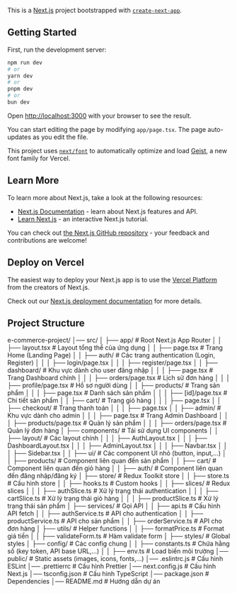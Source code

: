 This is a [Next.js](https://nextjs.org) project bootstrapped with [`create-next-app`](https://nextjs.org/docs/app/api-reference/cli/create-next-app).

## Getting Started

First, run the development server:

```bash
npm run dev
# or
yarn dev
# or
pnpm dev
# or
bun dev
```

Open [http://localhost:3000](http://localhost:3000) with your browser to see the result.

You can start editing the page by modifying `app/page.tsx`. The page auto-updates as you edit the file.

This project uses [`next/font`](https://nextjs.org/docs/app/building-your-application/optimizing/fonts) to automatically optimize and load [Geist](https://vercel.com/font), a new font family for Vercel.

## Learn More

To learn more about Next.js, take a look at the following resources:

- [Next.js Documentation](https://nextjs.org/docs) - learn about Next.js features and API.
- [Learn Next.js](https://nextjs.org/learn) - an interactive Next.js tutorial.

You can check out [the Next.js GitHub repository](https://github.com/vercel/next.js) - your feedback and contributions are welcome!

## Deploy on Vercel

The easiest way to deploy your Next.js app is to use the [Vercel Platform](https://vercel.com/new?utm_medium=default-template&filter=next.js&utm_source=create-next-app&utm_campaign=create-next-app-readme) from the creators of Next.js.

Check out our [Next.js deployment documentation](https://nextjs.org/docs/app/building-your-application/deploying) for more details.

## Project Structure
e-commerce-project/
│── src/
│   ├── app/                   # Root Next.js App Router
│   │   ├── layout.tsx         # Layout tổng thể của ứng dụng
│   │   ├── page.tsx           # Trang Home (Landing Page)
│   │   ├── auth/              # Các trang authentication (Login, Register)
│   │   │   ├── login/page.tsx
│   │   │   ├── register/page.tsx
│   │   ├── dashboard/         # Khu vực dành cho user đăng nhập
│   │   │   ├── page.tsx       # Trang Dashboard chính
│   │   │   ├── orders/page.tsx   # Lịch sử đơn hàng
│   │   │   ├── profile/page.tsx  # Hồ sơ người dùng
│   │   ├── products/          # Trang sản phẩm
│   │   │   ├── page.tsx       # Danh sách sản phẩm
│   │   │   ├── [id]/page.tsx  # Chi tiết sản phẩm
│   │   ├── cart/              # Trang giỏ hàng
│   │   │   ├── page.tsx
│   │   ├── checkout/          # Trang thanh toán
│   │   │   ├── page.tsx
│   │   ├── admin/             # Khu vực dành cho admin
│   │   │   ├── page.tsx       # Trang Admin Dashboard
│   │   │   ├── products/page.tsx  # Quản lý sản phẩm
│   │   │   ├── orders/page.tsx    # Quản lý đơn hàng
│   ├── components/            # Tái sử dụng UI components
│   │   ├── layout/            # Các layout chính
│   │   │   ├── AuthLayout.tsx
│   │   │   ├── DashboardLayout.tsx
│   │   │   ├── AdminLayout.tsx
│   │   │   ├── Navbar.tsx
│   │   │   ├── Sidebar.tsx
│   │   ├── ui/                # Các component UI nhỏ (button, input,...)
│   │   ├── products/          # Component liên quan đến sản phẩm
│   │   ├── cart/              # Component liên quan đến giỏ hàng
│   │   ├── auth/              # Component liên quan đến đăng nhập/đăng ký
│   ├── store/                 # Redux Toolkit store
│   │   ├── store.ts           # Cấu hình store
│   │   ├── hooks.ts           # Custom hooks
│   │   ├── slices/            # Redux slices
│   │   │   ├── authSlice.ts   # Xử lý trạng thái authentication
│   │   │   ├── cartSlice.ts   # Xử lý trạng thái giỏ hàng
│   │   │   ├── productSlice.ts  # Xử lý trạng thái sản phẩm
│   ├── services/              # Gọi API
│   │   ├── api.ts             # Cấu hình API fetch
│   │   ├── authService.ts     # API cho authentication
│   │   ├── productService.ts  # API cho sản phẩm
│   │   ├── orderService.ts    # API cho đơn hàng
│   ├── utils/                 # Helper functions
│   │   ├── formatPrice.ts     # Format giá tiền
│   │   ├── validateForm.ts    # Hàm validate form
│   ├── styles/                # Global styles
│   ├── config/                # Các config chung
│   │   ├── constants.ts       # Chứa hằng số (key token, API base URL,...)
│   │   ├── env.ts             # Load biến môi trường
│── public/                    # Static assets (images, icons, fonts,...)
│── .eslintrc.js                # Cấu hình ESLint
│── .prettierrc                 # Cấu hình Prettier
│── next.config.js              # Cấu hình Next.js
│── tsconfig.json               # Cấu hình TypeScript
│── package.json                # Dependencies
│── README.md                   # Hướng dẫn dự án


